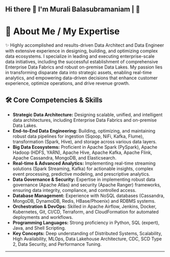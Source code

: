 ## Hi there 👋 I'm Murali Balasubramaniam | 👋

# 👋 About Me / My Expertise

✨ Highly accomplished and results-driven Data Architect and Data Engineer with extensive experience in designing, building, and optimizing complex data ecosystems. I specialize in leading and executing enterprise-scale data initiatives, including the successful establishment of comprehensive Enterprise Data Fabrics and robust on-premise Data Lakes. My passion lies in transforming disparate data into strategic assets, enabling real-time analytics, and empowering data-driven decisions that enhance customer experience, optimize operations, and drive revenue growth.

## 🛠️ Core Competencies & Skills

* **Strategic Data Architecture:** Designing scalable, unified, and intelligent data architectures, including Enterprise Data Fabrics and on-premise Data Lakes.
* **End-to-End Data Engineering:** Building, optimizing, and maintaining robust data pipelines for ingestion (Sqoop, NiFi, Kafka, Flume), transformation (Spark, Hive), and storage across various data layers.
* **Big Data Ecosystems:** Proficient in Apache Spark (PySpark), Apache Hadoop (HDFS, YARN), Apache Hive, Apache Kafka, Apache Flink, Apache Cassandra, MongoDB, and Elasticsearch.
* **Real-time & Advanced Analytics:** Implementing real-time streaming solutions (Spark Streaming, Kafka) for actionable insights, complex event processing, predictive modeling, and prescriptive analytics.
* **Data Governance & Security:** Expertise in implementing robust data governance (Apache Atlas) and security (Apache Ranger) frameworks, ensuring data integrity, compliance, and controlled access.
* **Database Management:** Experience with NoSQL databases (Cassandra, MongoDB, DynamoDB, Redis, HBase/Phoenix) and RDBMS systems.
* **Orchestration & DevOps:** Skilled in Apache Airflow, Jenkins, Docker, Kubernetes, Git, CI/CD, Terraform, and CloudFormation for automated deployments and workflows.
* **Programming Languages:** Strong proficiency in Python, SQL (expert), Java, and Shell Scripting.
* **Key Concepts:** Deep understanding of Distributed Systems, Scalability, High Availability, MLOps, Data Lakehouse Architecture, CDC, SCD Type 2, Data Security, and Performance Tuning.

---
<!--
**muralitheda/muralitheda** is a ✨ _special_ ✨ repository because its `README.md` (this file) appears on your GitHub profile.

Here are some ideas to get you started:

- 🔭 I’m currently working on ...
- 🌱 I’m currently learning ...
- 👯 I’m looking to collaborate on ...
- 🤔 I’m looking for help with ...
- 💬 Ask me about ...
- 📫 How to reach me: ...
- 😄 Pronouns: ...
- ⚡ Fun fact: ...
-->
